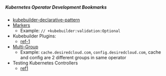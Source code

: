 ##### Kubernetes Operator Development Bookmarks

- [kubebuilder-declarative-pattern](https://github.com/kubernetes-sigs/kubebuilder-declarative-pattern)
- [Markers](https://master.book.kubebuilder.io/reference/markers.html)
  - Example: `// +kubebuilder:validation:Optional`
- Kubebuilder Plugins:
  - [ref-1](https://dev4devs.com/2022/10/24/amazing-new-plugins-that-can-help-you-a-lot-develop-your-operators-built-for-kubebuilder-in-the-google-summer-code-program-2022-by-the-students/)
- [Multi-Group](https://kubebuilder.io/migration/multi-group.html)
  - Example: `cache.desiredcloud.com`, `config.desiredcloud.com`, cache and config are 2 different groups in same operator
- Testing Kubernetes Controllers
  - [ref1](https://superorbital.io/journal/testing-production-controllers/)
